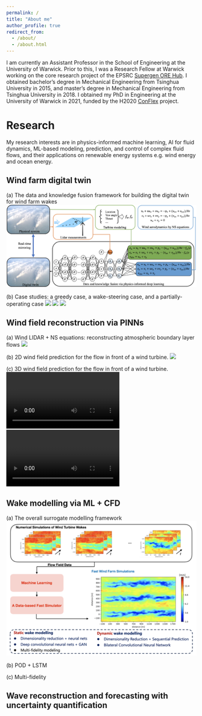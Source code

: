 ```yaml
---
permalink: /
title: "About me"
author_profile: true
redirect_from: 
  - /about/
  - /about.html
---
```


I am currently an Assistant Professor in the School of Engineering at the University of Warwick. Prior to this, I was a Research Fellow at Warwick working on the core research project of the EPSRC [Supergen ORE Hub](https://www.supergen-ore.net). I obtained bachelor’s degree in Mechanical Engineering from Tsinghua University in 2015, and master’s degree in Mechanical Engineering from Tsinghua University in 2018. I obtained my PhD in Engineering at the University of Warwick in 2021, funded by the H2020 [ConFlex](https://www.conflex.org) project.

Research
======
My research interests are in physics-informed machine learning, AI for fluid dynamics, ML-based modeling, prediction, and control of complex fluid flows, and their applications on renewable energy systems e.g. wind energy and ocean energy.
## Wind farm digital twin
(a) The data and knowledge fusion framework for building the digital twin for wind farm wakes
![](images/WFDT.jpg)

(b) Case studies: a greedy case, a wake-steering case, and a partially-operating case
<img src="https://zhangxcii.github.io/images/greedy.mp4" width="250"> 
<img src="https://zhangxcii.github.io/images/yaw.mp4" width="250">
<img src="https://zhangxcii.github.io/images/partial.mp4" width="250">

## Wind field reconstruction via PINNs
(a) Wind LIDAR + NS equations: reconstructing atmospheric boundary layer flows
<img src="https://zhangxcii.github.io/images/ABLInflow2D.jpeg" width="600"> 

(b) 2D wind field prediction for the flow in front of a wind turbine. 
<img src="https://zhangxcii.github.io/images/ABLInflow2D.mp4" width="500"> 

(c) 3D wind field prediction for the flow in front of a wind turbine. 
![](images/sliceview.mp4)
![](images/rotor.mp4)

## Wake modelling via ML + CFD
(a) The overall surrogate modelling framework
![](images/CFDML.png)

(b) POD + LSTM

(c) Multi-fidelity

## Wave reconstruction and forecasting with uncertainty quantification

